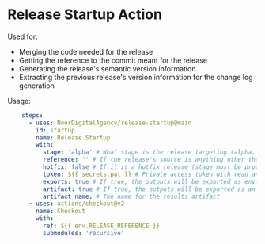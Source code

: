 # Release Startup Action

Used for:
- Merging the code needed for the release
- Getting the reference to the commit meant for the release
- Generating the release's semantic version information
- Extracting the previous release's version information for the change log generation

Usage:
```yaml
    steps:
      - uses: NoorDigitalAgency/release-startup@main
        id: startup
        name: Release Startup
        with:
          stage: 'alpha' # What stage is the release targeting (alpha, beta and production)
          reference: '' # If the release's source is anything other than the previous stage's latest release
          hotfix: false # If it is a hotfix release (stage must be production)
          token: ${{ secrets.pat }} # Private access token with read and write access to the repository
          exports: true # If true, the outputs will be exported as environment variables
          artifact: true # If true, the outputs will be exported as an artifact
          artifact_name: # The name for the results artifact
      - uses: actions/checkout@v2
        name: Checkout
        with:
          ref: ${{ env.RELEASE_REFERENCE }}
          submodules: 'recursive'
```

